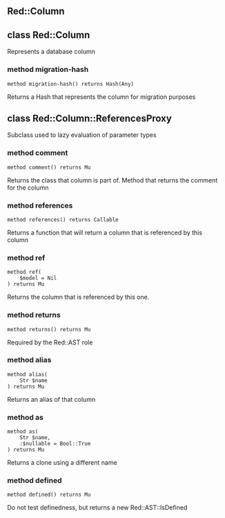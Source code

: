 Red::Column
-----------

class Red::Column
-----------------

Represents a database column

### method migration-hash

```perl6
method migration-hash() returns Hash(Any)
```

Returns a Hash that represents the column for migration purposes

class Red::Column::ReferencesProxy
----------------------------------

Subclass used to lazy evaluation of parameter types

### method comment

```perl6
method comment() returns Mu
```

Returns the class that column is part of. Method that returns the comment for the column

### method references

```perl6
method references() returns Callable
```

Returns a function that will return a column that is referenced by this column

### method ref

```perl6
method ref(
    $model = Nil
) returns Mu
```

Returns the column that is referenced by this one.

### method returns

```perl6
method returns() returns Mu
```

Required by the Red::AST role

### method alias

```perl6
method alias(
    Str $name
) returns Mu
```

Returns an alias of that column

### method as

```perl6
method as(
    Str $name,
    :$nullable = Bool::True
) returns Mu
```

Returns a clone using a different name

### method defined

```perl6
method defined() returns Mu
```

Do not test definedness, but returns a new Red::AST::IsDefined

